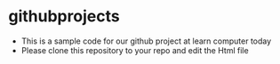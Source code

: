 # githubprojects
- This is a sample code for our github project at learn computer today
- Please clone this repository to your repo and edit the Html file
